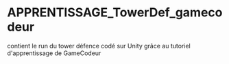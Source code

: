 # APPRENTISSAGE_TowerDef_gamecodeur
contient le run du tower défence codé sur Unity grâce au tutoriel d'apprentissage de GameCodeur
